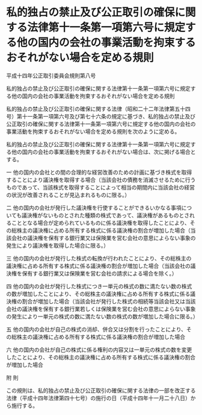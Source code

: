 # 私的独占の禁止及び公正取引の確保に関する法律第十一条第一項第六号に規定する他の国内の会社の事業活動を拘束するおそれがない場合を定める規則

平成十四年公正取引委員会規則第八号

私的独占の禁止及び公正取引の確保に関する法律第十一条第一項第六号に規定する他の国内の会社の事業活動を拘束するおそれがない場合を定める規則

私的独占の禁止及び公正取引の確保に関する法律（昭和二十二年法律第五十四号）第十一条第一項第六号及び第七十六条の規定に基づき、私的独占の禁止及び公正取引の確保に関する法律第十一条第一項第六号に規定する他の国内の会社の事業活動を拘束するおそれがない場合を定める規則を次のように定める。

私的独占の禁止及び公正取引の確保に関する法律第十一条第一項第六号に規定する他の国内の会社の事業活動を拘束するおそれがない場合は、次に掲げる場合とする。

一 他の国内の会社との間の合理的な経営改善のための計画に基づき株式を取得することにより議決権を取得する場合（当該会社の債務を消滅させるために行うものであって、当該株式を取得することによって相当の期間内に当該会社の経営の状況が改善されることが見込まれるものに限る。）

二 他の国内の会社が発行した議決権を行使することができるいかなる事項についても議決権がないものとされた種類の株式であって、議決権があるものとされることとなる場合が定められているものに係る議決権を取得したことにより、その総株主の議決権に占める所有する株式に係る議決権の割合が増加した場合（当該会社の議決権を保有する銀行業又は保険業を営む会社の意思によらない事象の発生により議決権を取得した場合に限る。）

三 他の国内の会社が発行した株式の転換が行われたことにより、その総株主の議決権に占める所有する株式に係る議決権の割合が増加した場合（当該会社の議決権を保有する銀行業又は保険業を営む会社の請求による場合を除く。）

四 他の国内の会社が発行した株式につき一単元の株式の数に満たない数の株式の数が増加したことにより、その総株主の議決権に占める所有する株式に係る議決権の割合が増加した場合（当該会社が発行した株式の相続等当該会社又は当該会社の議決権を保有する銀行業若しくは保険業を営む会社の意思によらない事象の発生により一単元の株式の数に満たない数の株式の数が増加した場合に限る。）

五 他の国内の会社が自己の株式の消却、併合又は分割を行ったことにより、その総株主の議決権に占める所有する株式に係る議決権の割合が増加した場合

六 他の国内の会社が自己の株式に係る権利の内容又は一単元の株式の数を変更したことにより、その総株主の議決権に占める所有する株式に係る議決権の割合が増加した場合

附 則

この規則は、私的独占の禁止及び公正取引の確保に関する法律の一部を改正する法律（平成十四年法律第四十七号）の施行の日（平成十四年十一月二十八日）から施行する。
